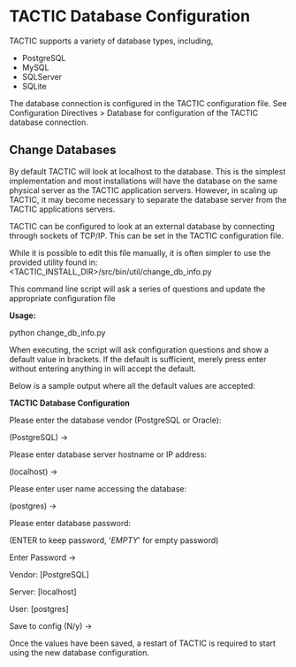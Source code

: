 # TACTIC Database Configuration

TACTIC supports a variety of database types, including,

- PostgreSQL
- MySQL
- SQLServer
- SQLite

The database connection is configured in the TACTIC configuration file.
See Configuration Directives > Database for configuration of the TACTIC database connection.


## Change Databases

By default TACTIC will look at localhost to the database. This is the
simplest implementation and most installations will have the database on
the same physical server as the TACTIC application servers. However, in
scaling up TACTIC, it may become necessary to separate the database
server from the TACTIC applications servers.

TACTIC can be configured to look at an external database by connecting
through sockets of TCP/IP. This can be set in the TACTIC configuration
file.

While it is possible to edit this file manually, it is often simpler to
use the provided utility found in:
&lt;TACTIC\_INSTALL\_DIR&gt;/src/bin/util/change\_db\_info.py

This command line script will ask a series of questions and update the
appropriate configuration file

**Usage:**

python change\_db\_info.py

When executing, the script will ask configuration questions and show a
default value in brackets. If the default is sufficient, merely press
enter without entering anything in will accept the default.

Below is a sample output where all the default values are accepted:

**TACTIC Database Configuration**

Please enter the database vendor (PostgreSQL or Oracle):

(PostgreSQL) →

Please enter database server hostname or IP address:

(localhost) →

Please enter user name accessing the database:

(postgres) →

Please enter database password:

(ENTER to keep password, '*EMPTY*' for empty password)

Enter Password →

Vendor: \[PostgreSQL\]

Server: \[localhost\]

User: \[postgres\]

Save to config (N/y) →

Once the values have been saved, a restart of TACTIC is required to
start using the new database configuration.




